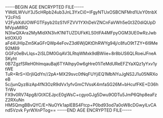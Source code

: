 -----BEGIN AGE ENCRYPTED FILE-----
YWdlLWVuY3J5cHRpb24ub3JnL3YxCi0+IFgyNTUxOSBCNFMrd1UxY0tnbXY2cFhS
V2FybXdUOWFGTFpyb20zS1VFZVV1YXhDeVZNCnFaVWh5eGt3Z0diQUpDMVpaMlRQ
N3IwQXAra2MyMldXN3lvK1NITUZDUFkKLS0tIFA4MFpyOGM3UE0wRzJwbktIOXU0
aFd4UHlpZm5KaGFrQWp4eFovZ3d6WjQKtDhRWYg94j/c8fuO9tTZY+6I9Me92M89
GGFz0eBvLlqs+2iSLDM0GqAV3LRtqWMxk9dBWiie+8r8bUS6QLRoeiJFneASKyht
0B7ZgzfSReH0hlmqauBaj6TYAIhpy0w6gHre01iTeMdUReEFZYaXQz1yYxv1ytWE
TuR+RrS+I0rjliQdYn//2pA+MX29svc0tNqFUYjiEQ1MbNYuJgNS2J1u05NRXoeB
5c/junQyz8izAp4fN3OzR9dVx1yfvGmC1VssK4mfaSG26M+bHcufFKE+D36hTrWv
FX9v0RV74pg8/GtXCEJpcE0gWsC+cgyoGJg5Dwu9ODTu5JmP6Qhp8eaFzZ2RXuNn
HMSQmgBBvQYC/E+NuOYk1aplEBS4Ftcp+P0bd93od7a0oW8cDGwyILvCAnd5Vzvk
FyrWXnPTog==
-----END AGE ENCRYPTED FILE-----
